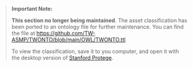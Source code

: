 >**Important Note:**
> 
>**This section no longer being maintained**. The asset classification has been ported to an ontology file for further maintenance. You can find the file at https://github.com/TW-ASMP/TWONTO/blob/main/OWL/TWONTO.ttl
>
> To view the classification, save it to you computer, and open it with the desktop version of [Stanford Protege](https://protege.stanford.edu/software.php).

